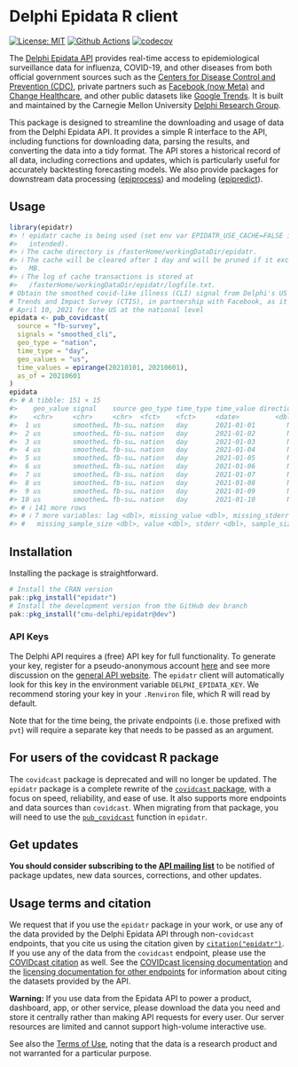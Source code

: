 
<!-- README.md is generated from README.Rmd. Please edit that file -->

# Delphi Epidata R client

<!-- badges: start -->

[![License:
MIT](https://img.shields.io/badge/License-MIT-yellow.svg)](https://opensource.org/license/mit)
[![Github
Actions](https://github.com/cmu-delphi/epidatr/workflows/ci/badge.svg)](https://github.com/cmu-delphi/epidatr/actions)
[![codecov](https://codecov.io/gh/dsweber2/epidatr/branch/dev/graph/badge.svg?token=jVHL9eHZNZ)](https://app.codecov.io/gh/dsweber2/epidatr)
<!-- badges: end -->

The [Delphi Epidata API](https://cmu-delphi.github.io/delphi-epidata/)
provides real-time access to epidemiological surveillance data for
influenza, COVID-19, and other diseases from both official government
sources such as the [Centers for Disease Control and Prevention
(CDC)](https://www.cdc.gov/datastatistics/index.html), private partners
such as [Facebook (now
Meta)](https://delphi.cmu.edu/blog/2020/08/26/covid-19-symptom-surveys-through-facebook/)
and [Change Healthcare](https://www.changehealthcare.com/), and other
public datasets like [Google
Trends](https://console.cloud.google.com/marketplace/product/bigquery-public-datasets/covid19-search-trends).
It is built and maintained by the Carnegie Mellon University [Delphi
Research Group](https://delphi.cmu.edu/).

This package is designed to streamline the downloading and usage of data
from the Delphi Epidata API. It provides a simple R interface to the
API, including functions for downloading data, parsing the results, and
converting the data into a tidy format. The API stores a historical
record of all data, including corrections and updates, which is
particularly useful for accurately backtesting forecasting models. We
also provide packages for downstream data processing
([epiprocess](https://github.com/cmu-delphi/epiprocess)) and modeling
([epipredict](https://github.com/cmu-delphi/epipredict)).

## Usage

``` r
library(epidatr)
#> ! epidatr cache is being used (set env var EPIDATR_USE_CACHE=FALSE if not
#>   intended).
#> ℹ The cache directory is /fasterHome/workingDataDir/epidatr.
#> ℹ The cache will be cleared after 1 day and will be pruned if it exceeds 1024
#>   MB.
#> ℹ The log of cache transactions is stored at
#>   /fasterHome/workingDataDir/epidatr/logfile.txt.
# Obtain the smoothed covid-like illness (CLI) signal from Delphi's US COVID-19
# Trends and Impact Survey (CTIS), in partnership with Facebook, as it was on
# April 10, 2021 for the US at the national level
epidata <- pub_covidcast(
  source = "fb-survey",
  signals = "smoothed_cli",
  geo_type = "nation",
  time_type = "day",
  geo_values = "us",
  time_values = epirange(20210101, 20210601),
  as_of = 20210601
)
epidata
#> # A tibble: 151 × 15
#>    geo_value signal    source geo_type time_type time_value direction issue     
#>    <chr>     <chr>     <chr>  <fct>    <fct>     <date>         <dbl> <date>    
#>  1 us        smoothed… fb-su… nation   day       2021-01-01        NA 2021-01-06
#>  2 us        smoothed… fb-su… nation   day       2021-01-02        NA 2021-01-07
#>  3 us        smoothed… fb-su… nation   day       2021-01-03        NA 2021-01-08
#>  4 us        smoothed… fb-su… nation   day       2021-01-04        NA 2021-01-09
#>  5 us        smoothed… fb-su… nation   day       2021-01-05        NA 2021-01-10
#>  6 us        smoothed… fb-su… nation   day       2021-01-06        NA 2021-01-29
#>  7 us        smoothed… fb-su… nation   day       2021-01-07        NA 2021-01-29
#>  8 us        smoothed… fb-su… nation   day       2021-01-08        NA 2021-01-29
#>  9 us        smoothed… fb-su… nation   day       2021-01-09        NA 2021-01-29
#> 10 us        smoothed… fb-su… nation   day       2021-01-10        NA 2021-01-29
#> # ℹ 141 more rows
#> # ℹ 7 more variables: lag <dbl>, missing_value <dbl>, missing_stderr <dbl>,
#> #   missing_sample_size <dbl>, value <dbl>, stderr <dbl>, sample_size <dbl>
```

## Installation

Installing the package is straightforward.

``` r
# Install the CRAN version
pak::pkg_install("epidatr")
# Install the development version from the GitHub dev branch
pak::pkg_install("cmu-delphi/epidatr@dev")
```

### API Keys

The Delphi API requires a (free) API key for full functionality. To
generate your key, register for a pseudo-anonymous account
[here](https://api.delphi.cmu.edu/epidata/admin/registration_form) and
see more discussion on the [general API
website](https://cmu-delphi.github.io/delphi-epidata/api/api_keys.html).
The `epidatr` client will automatically look for this key in the
environment variable `DELPHI_EPIDATA_KEY`. We recommend storing your key
in your `.Renviron` file, which R will read by default.

Note that for the time being, the private endpoints (i.e. those prefixed
with `pvt`) will require a separate key that needs to be passed as an
argument.

## For users of the covidcast R package

The `covidcast` package is deprecated and will no longer be updated. The
`epidatr` package is a complete rewrite of the [`covidcast`
package](https://cmu-delphi.github.io/covidcast/covidcastR/), with a
focus on speed, reliability, and ease of use. It also supports more
endpoints and data sources than `covidcast`. When migrating from that
package, you will need to use the
[`pub_covidcast`](https://cmu-delphi.github.io/epidatr/reference/pub_covidcast.html)
function in `epidatr`.

## Get updates

**You should consider subscribing to the [API mailing
list](https://lists.andrew.cmu.edu/mailman/listinfo/delphi-covidcast-api)**
to be notified of package updates, new data sources, corrections, and
other updates.

## Usage terms and citation

We request that if you use the `epidatr` package in your work, or use
any of the data provided by the Delphi Epidata API through
non-`covidcast` endpoints, that you cite us using the citation given by
[`citation("epidatr")`](https://cmu-delphi.github.io/epidatr/dev/authors.html#citation).
If you use any of the data from the `covidcast` endpoint, please use the
[COVIDcast
citation](https://cmu-delphi.github.io/covidcast/covidcastR/authors.html#citation)
as well. See the [COVIDcast licensing
documentation](https://cmu-delphi.github.io/delphi-epidata/api/covidcast_licensing.html)
and the [licensing documentation for other
endpoints](https://cmu-delphi.github.io/delphi-epidata/api/README.html#data-licensing)
for information about citing the datasets provided by the API.

**Warning:** If you use data from the Epidata API to power a product,
dashboard, app, or other service, please download the data you need and
store it centrally rather than making API requests for every user. Our
server resources are limited and cannot support high-volume interactive
use.

See also the [Terms of
Use](https://delphi.cmu.edu/covidcast/terms-of-use/), noting that the
data is a research product and not warranted for a particular purpose.
